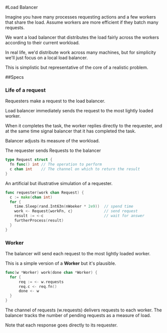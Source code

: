#Load Balancer

Imagine you have many processes requesting actions and a few workers that share the load. Assume workers are more efficient if they batch many requests.

We want a load balancer that distributes the load fairly across the workers according to their current workload.

In real life, we'd distribute work across many machines, but for simplicity we'll just focus on a local load balancer.

This is simplistic but representative of the core of a realistic problem.

##Specs

### Life of a request

Requesters make a request to the load balancer.

Load balancer immediately sends the request to the most lightly loaded worker.

When it completes the task, the worker replies directly to the requester, and at the same time signal balancer that it has completed the task.

Balancer adjusts its measure of the workload.


The requester sends Requests to the balancer
```go
type Request struct {
  fn func() int // The operation to perform
  c chan int    // The channel on which to return the result
}
```

An artificial but illustrative simulation of a requester.
```go
func requester(work chan Request) {
  c := make(chan int)
  for {
    time.Sleep(rand.Int63n(nWoeker * 2e9))  // spend time
    work <- Request{workFn, c}              // send request
    result := <-c                           // wait for answer
    furtherProcess(result)
  }
}
```


### Worker
The balancer will send each request to the most lightly loaded worker.

This is a simple version of a **Worker** but it's plausible.

```go
func(w *Worker) work(done chan *Worker) {
  for {
      req := <- w.requests
      req.c <- req.fn()
      done <- w
  }
}
```

The channel of requests (w.requests) delivers requests to each worker. The balancer tracks the number of pending requests as a measure of load.

Note that each response goes directly to its requester.
